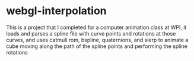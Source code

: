 # webgl-interpolation
This is a project that I completed for a computer animation class at WPI, it loads and parses a spline file with curve points and rotations at those curves, and uses catmull rom, bspline, quaternions, and slerp to animate a cube moving along the path of the spline points and performing the spline rotations
